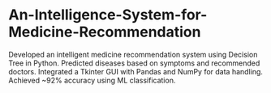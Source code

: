 # An-Intelligence-System-for-Medicine-Recommendation
Developed an intelligent medicine recommendation system using Decision Tree in Python. Predicted diseases based on symptoms and recommended doctors. Integrated a Tkinter GUI with Pandas and NumPy for data handling. Achieved ~92% accuracy using ML classification.
